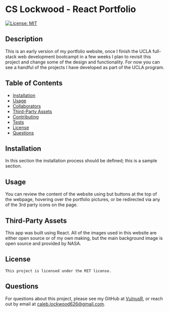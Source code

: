 # CS Lockwood - React Portfolio

  [![License: MIT](https://img.shields.io/badge/License-MIT-yellow.svg)](https://opensource.org/licenses/MIT) 

  ## Description

  This is an early version of my portfolio website, once I finish the UCLA full-stack web development bootcampt in a few weeks I plan to revisit this project and change some of the design and functionality. For now you can see a handful of the projects I have developed as part of the UCLA program.

  
  ## Table of Contents

  - [Installation](#Installation)
  - [Usage](#Usage)
  - [Collaborators](#Collaborators)
  - [Third-Party Assets](#Third-Party-Assets)
  - [Contributing](#Contributing)
  - [Tests](#Tests)
  - [License](#License)
  - [Questions](#Questions)
  

  ## Installation

  In this section the installation process should be defined; this is a sample section.

  ## Usage

  You can review the content of the website using but buttons at the top of the webpage, hovering over the portfolio pictures, or be redirected via any of the 3rd party icons on the page.

  

  
  ## Third-Party Assets

  This app was built using React.
  All of the images used in this website are either open source or of my own making, but the main background image is open source and provided by NASA.
  

  

  

  ## License
    This project is licensed under the MIT license.

  ## Questions

  For questions about this project, please see my GitHub at [VulnusR](https://github.com/VulnusR), or reach out by email at caleb.lockwood626@gmail.com.